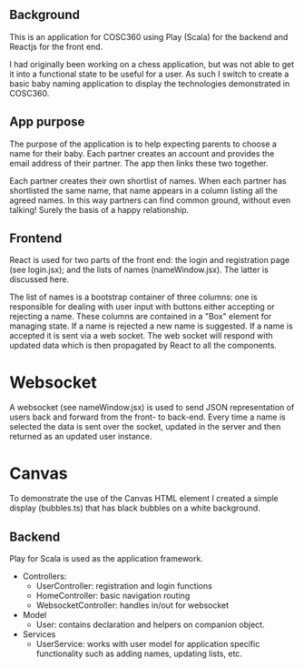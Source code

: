 ## Background

This is an application for COSC360 using Play (Scala) for
the backend and Reactjs for the front end.

I had originally been working on a chess application,
but was not able to get it into a functional state
to be useful for a user. As such I switch to create
a basic baby naming application to display the 
technologies demonstrated in COSC360.

## App purpose
The purpose of the application is to help expecting
parents to choose a name for their baby. Each partner
creates an account and provides the email address of 
their partner. The app then links these two together.

Each partner creates their own shortlist of names.
When each partner has shortlisted the same name, that
name appears in a column listing all the agreed names.
In this way partners can find common ground, without
even talking! Surely the basis of a happy relationship. 

## Frontend
React is used for two parts of the front end: the login
and registration page (see login.jsx); and the lists of names 
(nameWindow.jsx). The latter is discussed here. 

The list of names is a bootstrap container of three
columns: one is responsible for dealing with user input
with buttons either accepting or rejecting a name. These
columns are contained in a "Box" element for managing
state. If a name is rejected a new name is suggested. If a name
is accepted it is sent via a web socket. The web
socket will respond with updated data which is then
propagated by React to all the components. 

# Websocket
A websocket (see nameWindow.jsx) is used to send JSON representation of users back
and forward from the front- to back-end. Every time a name
is selected the data is sent over the socket, updated in the server
and then returned as an updated user instance. 
 
# Canvas
To demonstrate the use of the Canvas HTML element I created
a simple display (bubbles.ts) that has black bubbles on a white background. 

## Backend
Play for Scala is used as the application framework. 

* Controllers: 
   * UserController: registration and login functions
   * HomeController: basic navigation routing
   * WebsocketController: handles in/out for websocket
* Model
    * User: contains declaration and helpers on companion object.
* Services
    * UserService: works with user model for application specific functionality such as adding names, updating lists, etc. 
   
   
  
